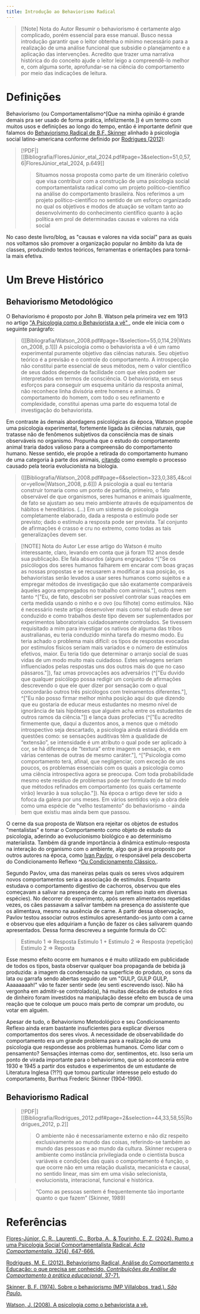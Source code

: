 ```yaml
---
title: Introdução ao Behaviorismo Radical
---
```

> [!Note] Nota do Autor
> Resumir o behaviorismo é certamente algo complicado, porém essencial para esse manual. Busco nessa introdução garantir que o leitor obtenha o mínimo necessário para a realização de uma análise funcional que subsidie o planejamento e a aplicação das intervenções. Acredito que trazer uma narrativa histórica do do conceito ajude o leitor leigo a compreendê-lo melhor e, com alguma sorte, aprofundar-se na ciência do comportamento por meio das indicações de leitura.
# Definições
Behaviorismo (ou Comportamentalismo^[Que na minha opinião é grande demais pra ser usado de forma prática, infelizmente.]) é um termo com muitos usos e definições ao longo do tempo, então é importante definir que falamos do [Behaviorismo Radical de B.F. Skinner](Skinner_1974.pdf) alinhado à psicologia social latino-americana conforme definido por [Rodrigues (2012)](FloresJúnior_etal_2024.pdf):

> [!PDF|] [[Bibliografia/FloresJúnior_etal_2024.pdf#page=3&selection=51,0,57,6|FloresJúnior_etal_2024, p.649]]
> > Situamos nossa proposta como parte de um itinerário coletivo que visa contribuir com a construção de uma psicologia social comportamentalista radical como um projeto político-científico na análise do comportamento brasileira. Nos referimos a um projeto político-científico no sentido de um esforço organizado no qual os objetivos e modos de atuação se voltam tanto ao desenvolvimento do conhecimento científico quanto à ação política em prol de determinadas causas e valores na vida social
> 
> 

No caso deste livro/blog, as "causas e valores na vida social" para as quais nos voltamos são promover a organização popular no âmbito da luta de classes, produzindo textos teóricos, ferramentas e orientações para torná-la mais efetiva.  
# Um Breve Histórico
## Behaviorismo Metodológico
O Behaviorismo é proposto por John B. Watson pela primeira vez em 1913 no artigo ["A Psicologia como o Behaviorista a vê" ](Watson_2008.pdf), onde ele inicia com o seguinte parágrafo:

> ([[Bibliografia/Watson_2008.pdf#page=1&selection=55,0,114,29|Watson_2008, p.1]])
> A psicologia como o behaviorista a vê é um ramo experimental puramente objetivo das ciências naturais. Seu objetivo teórico é a previsão e o controle do comportamento. A introspecção não constitui parte essencial de seus métodos, nem o valor científico de seus dados depende da facilidade com que eles podem ser interpretados em termos de consciência. O behaviorista, em seus esforços para conseguir um esquema unitário da resposta animal, não reconhece linha divisória entre homens e animais. O comportamento do homem, com todo o seu refinamento e complexidade, constitui apenas uma parte do esquema total de investigação do behaviorista.

Em contraste às demais abordagens psicológicas da época, Watson propõe uma psicologia experimental, fortemente ligada às ciências naturais, que tratasse não de fenômenos subjetivos da consciência mas de sinais observáveis no organismo. Propunha que o estudo do comportamento animal traria dados valioso para a compreensão do comportamento humano. Nesse sentido, ele propõe a retirada do comportamento humano de uma categoria à parte dos animais, [citando](Bibliografia/Watson_2008.pdf#page=3&selection=268,10,304,12&color=yellow) como exemplo o processo causado pela teoria evolucionista na biologia. 

> ([[Bibliografia/Watson_2008.pdf#page=6&selection=323,0,385,4&color=yellow|Watson_2008, p.6]])
> A psicologia a qual eu tentaria construir tomaria como um ponto de partida, primeiro, o fato observável de que organismos, seres humanos e animais igualmente, de fato se ajustam ao seu meio ambiente através de equipamentos de hábitos e hereditários. (...) Em um sistema de psicologia completamente elaborado, dada a resposta o estímulo pode ser previsto; dado o estímulo a resposta pode ser prevista. Tal conjunto de afirmações é crasso e cru no extremo, como todas as tais generalizações devem ser.

> [!NOTE] Nota do Autor
> Ler esse artigo do Watson é muito interessante, claro, levando em conta que já foram 112 anos desde sua publicação. Ele fala absurdos (alguns engraçados ^["Se os psicólogos dos seres humanos falharem em encarar com boas graças as nossas propostas e se recusarem a modificar a sua posição, os behavioristas serão levados a usar seres humanos como sujeitos e a empregar métodos de investigação que são exatamente comparáveis àqueles agora empregados no trabalho com animais."], outros nem tanto ^["Eu, de fato, descobri ser possível controlar suas reações em certa medida usando o ninho e o ovo (ou filhote) como estímulos. Não é necessário neste artigo desenvolver mais como tal estudo deve ser conduzido e como trabalhos deste tipo devem ser suplementados por experimentos laboratoriais cuidadosamente controlados. Se tivessem requisitado a mim para investigar os nativos de alguma das tribos australianas, eu teria conduzido minha tarefa do mesmo modo. Eu teria achado o problema mais difícil: os tipos de respostas evocadas por estímulos físicos seriam mais variados e o número de estímulos efetivos, maior. Eu teria tido que determinar o arranjo social de suas vidas de um modo muito mais cuidadoso. Estes selvagens seriam influenciados pelas respostas uns dos outros mais do que no caso pássaros."]), faz umas provocações aos adversários (^["Eu duvido que qualquer psicólogo possa redigir um conjunto de afirmações descrevendo o que ele quer dizer por sensação com o qual concordarão outros três psicólogos com treinamentos diferentes."], ^["Eu não posso firmar melhor minha posição aqui do que dizendo que eu gostaria de educar meus estudantes no mesmo nível de ignorância de tais hipóteses que alguém acha entre os estudantes de outros ramos da ciência."]) e lança duas profecias (^["Eu acredito firmemente que, daqui a duzentos anos, a menos que o método introspectivo seja descartado, a psicologia ainda estará dividida em questões como: se sensações auditivas têm a qualidade de “extensão”, se intensidade é um atributo o qual pode ser aplicado à cor, se há diferença de “textura” entre imagem e sensação, e em várias centenas de outras de mesmo caráter."], ^["Psicologia como comportamento terá, afinal, que negligenciar, com exceção de uns poucos, os problemas essenciais com os quais a psicologia como uma ciência introspectiva agora se preocupa. Com toda probabilidade mesmo este resíduo de problemas pode ser formulado de tal modo que métodos refinados em comportamento (os quais certamente virão) levarão à sua solução."]). Na época o artigo deve ter sido a fofoca da galera por uns meses. Em vários sentidos vejo a obra dele como uma espécie de "velho testamento" do behaviorismo - ainda bem que existiu mas ainda bem que passou.

O cerne da sua proposta de Watson era rejeitar os objetos de estudos "mentalistas" e tomar o Comportamento como objeto de estudo da psicologia, aderindo ao evolucionismo biológico e ao determinismo materialista. Também dá grande importância à dinâmica estímulo-resposta na interação do organismo com o ambiente, algo que já era proposto por outros autores na época, como [Ivan Pavlov](https://en.wikipedia.org/wiki/Ivan_Pavlov), o responsável pela descoberta do Condicionamento Reflexo ^[Ou Condicionamento Clássico.](CR). 

Segundo Pavlov, uma das maneiras pelas quais os seres vivos adquirem novos comportamentos seria a associação de estímulos. Enquanto estudava o comportamento digestivo de cachorros, observou que eles começavam a salivar na presença de carne (um reflexo inato em diversas espécies). No decorrer do experimento, após serem alimentados repetidas vezes, os cães passavam a salivar também na presença do assistente que os alimentava, mesmo na ausência de carne. A partir dessa observação, Pavlov testou associar outros estímulos apresentando-os junto com a carne e observou que eles adquiriam a função de fazer os cães salivarem quando apresentados. Dessa forma descreveu a seguinte formula do CC: 

>Estimulo 1 => Resposta
Estimulo 1 + Estimulo 2 => Resposta (repetição)
Estimulo 2 => Reposta

Esse mesmo efeito ocorre em humanos e é muito utilizado em publicidade de todos os tipos, basta observar qualquer boa propaganda de bebida já produzida: a imagem da condensação na superfície do produto, os sons da lata ou garrafa sendo abertas seguido de um "GULP, GULP GULP, Aaaaaaaah!" vão te fazer sentir sede (eu senti escrevendo isso). Não há vergonha em admitir-se controlado(a), há muitas décadas de estudos e rios de dinheiro foram investidos na manipulação desse efeito em busca de uma reação que te coloque um pouco mais perto de comprar um produto, ou votar em alguém.

Apesar de tudo, o Behaviorismo Metodológico e seu Condicionamento Reflexo ainda eram bastante insuficientes para explicar diversos comportamentos dos seres vivos. A necessidade de observabilidade do comportamento era um grande problema para a realização de uma psicologia que respondesse aos problemas humanos. Como lidar com o pensamento? Sensações internas como dor, sentimentos, etc. Isso seria um ponto de virada importante para o behaviorismo, que só aconteceria entre 1930 e 1945 a partir dos estudos e experimentos de um estudante de Literatura Inglesa (?!?!) que tomou particular interesse pelo estudo do comportamento, Burrhus Frederic Skinner (1904-1990).
## Behaviorismo Radical
> [!PDF|] [[Bibliografia/Rodrigues_2012.pdf#page=2&selection=44,33,58,55|Rodrigues_2012, p.2]]
> > O ambiente não é necessariamente externo e não diz respeito exclusivamente ao mundo das coisas, referindo-se também ao mundo das pessoas e ao mundo da cultura. Skinner recupera o ambiente como instância privilegiada onde o cientista busca variáveis e condições das quais o comportamento é função, o que ocorre não em uma relação dualista, mecanicista e causal, no sentido linear, mas sim em uma visão selecionista, evolucionista, interacional, funcional e histórica. 



> > “Como as pessoas sentem é frequentemente tão importante quanto o que fazem” (Skinner, 1989)

# Referências
[Flores-Júnior, C. R., Laurenti, C., Borba, A., & Tourinho, E. Z. (2024). Rumo a uma Psicologia Social Comportamentalista Radical. _Acta Comportamentalia_, _32_(4), 647-666.](FloresJúnior_etal_2024.pdf)

[Rodrigues, M. E. (2012). Behaviorismo Radical, Análise do Comportamento e Educação: o que precisa ser conhecido. _Contribuições da Análise do Comportamento à prática educacional_, 37-71.](Rodrigues_2012.pdf)

[Skinner, B. F. (1974). Sobre o behaviorismo (MP Villalobos, trad.). _São Paulo_.](Skinner_1974.pdf)

[Watson, J. (2008). A psicologia como o behaviorista a vê.](Watson_2008.pdf)